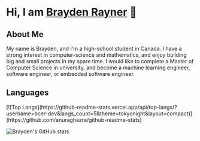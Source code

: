 # Hi, I am [Brayden Rayner](https://github.com/bcer-dev) 👋
## About Me
My name is Brayden, and I'm a high-school student in Canada. I have a strong interest in computer-science and mathematics, and enjoy building big and small projects in my spare time. I would like to complete a Master of Computer Science in university, and become a machine learning engineer, software engineer, or embedded software engineer.

## Languages
<div>
  [![Top Langs](https://github-readme-stats.vercel.app/api/top-langs/?username=bcer-dev&langs_count=5&theme=tokyonight&layout=compact)](https://github.com/anuraghazra/github-readme-stats)
</div>

![Brayden's GitHub stats](https://github-readme-stats.vercel.app/api?username=bcer-dev&show_icons=true&theme=tokyonight)
